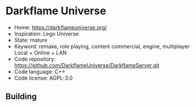 # Darkflame Universe

- Home: https://darkflameuniverse.org/
- Inspiration: Lego Universe
- State: mature
- Keyword: remake, role playing, content commercial, engine, multiplayer Local + Online + LAN
- Code repository: https://github.com/DarkflameUniverse/DarkflameServer.git
- Code language: C++
- Code license: AGPL-3.0

## Building
